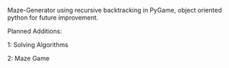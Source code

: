Maze-Generator using recursive backtracking in PyGame, object oriented python for future improvement. 

Planned Additions:

1: Solving Algorithms

2: Maze Game
